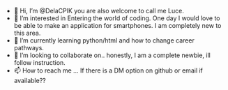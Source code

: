 - 👋 Hi, I’m @DelaCPIK you are also welcome to call me Luce. 
- 👀 I’m interested in Entering the world of coding. One day I would love to be able to make an application for smartphones. I am completely new to this area.
- 🌱 I’m currently learning python/html and how to change career pathways.
- 💞️ I’m looking to collaborate on.. honestly, I am a complete newbie, ill follow instruction. 
- 📫 How to reach me ... If there is a DM option on github or email if available?? 

<!---
DelaCPIK/DelaCPIK is a ✨ special ✨ repository because its `README.md` (this file) appears on your GitHub profile.
You can click the Preview link to take a look at your changes.
--->
